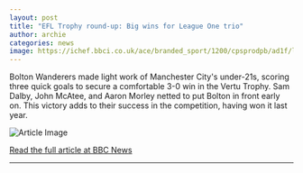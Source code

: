 ```yaml
---
layout: post
title: "EFL Trophy round-up: Big wins for League One trio"
author: archie
categories: news
image: https://ichef.bbci.co.uk/ace/branded_sport/1200/cpsprodpb/ad1f/live/866a5560-98ba-11f0-946f-ef007bba780d.jpg
---
```

Bolton Wanderers made light work of Manchester City's under-21s, scoring three quick goals to secure a comfortable 3-0 win in the Vertu Trophy. Sam Dalby, John McAtee, and Aaron Morley netted to put Bolton in front early on. This victory adds to their success in the competition, having won it last year.

![Article Image](https://ichef.bbci.co.uk/ace/branded_sport/1200/cpsprodpb/ad1f/live/866a5560-98ba-11f0-946f-ef007bba780d.jpg)

[Read the full article at BBC News](https://www.bbc.com/sport/football/articles/c4g9jlq75gvo?at_medium=RSS&at_campaign=rss)

---
